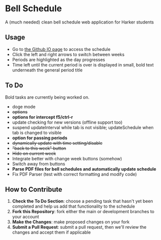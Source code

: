 # Bell Schedule

A (much needed) clean bell schedule web application for Harker students

## Usage
* Go to [the Github IO page](http://iluvredwall.github.io/bellschedule/) to access the schedule
* Click the left and right arrows to switch between weeks
* Periods are highlighted as the day progresses
* Time left until the current period is over is displayed in small, bold text underneath the general period title

## To Do
Bold tasks are currently being worked on.
* doge mode
* ~~options~~
 * **options for intercept f5/ctrl-r**
 * update checking for new versions (offline support too)
 * suspend updateInterval while tab is not visible; updateSchedule when tab is changed to visible
 * **option for passing periods**
 * ~~dynamically update with time setting/disable~~
* ~~"back to this week" button~~
 * ~~Hide on current week~~
 * Integrate better with change week buttons (somehow)
 * Switch away from buttons
* **Parse PDF files for bell schedules and automatically update schedule**
 * Fix PDF Parser (test with correct formatting and modify code) 

## How to Contribute
1. **Check the To Do Section**: choose a pending task that hasn't yet been completed and help us add that functionality to the schedule
2. **Fork this Repository**: fork either the main or development branches to your account
3. **Make the Changes**: make proposed changes on your fork
4. **Submit a Pull Request**: submit a pull request, then we'll review the changes and accept them if applicable
